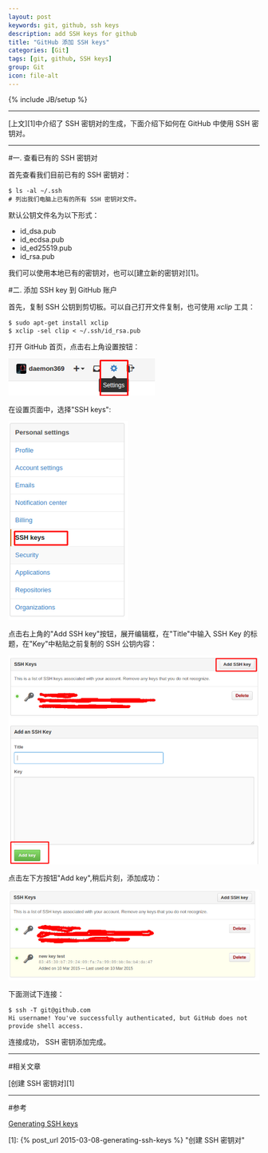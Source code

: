 ```yaml
---
layout: post
keywords: git, github, ssh keys
description: add SSH keys for github
title: "GitHub 添加 SSH keys"
categories: [Git]
tags: [git, github, SSH keys]
group: Git
icon: file-alt
---
```

{% include JB/setup %}

***
[上文][1]中介绍了 SSH 密钥对的生成，下面介绍下如何在 GitHub 中使用 SSH 密钥对。

***

#一. 查看已有的 SSH 密钥对

首先查看我们目前已有的 SSH 密钥对：

    $ ls -al ~/.ssh
    # 列出我们电脑上已有的所有 SSH 密钥对文件。

默认公钥文件名为以下形式：

* id_dsa.pub
* id_ecdsa.pub
* id_ed25519.pub
* id_rsa.pub

我们可以使用本地已有的密钥对，也可以[建立新的密钥对][1]。

<!--excerpt-->

#二. 添加 SSH key 到 GitHub 账户

首先，复制 SSH 公钥到剪切板。可以自己打开文件复制，也可使用 *xclip* 工具：

    $ sudo apt-get install xclip
    $ xclip -sel clip < ~/.ssh/id_rsa.pub

打开 GitHub 首页，点击右上角设置按钮：

![](/image/2015-03-10/1.png)

在设置页面中，选择"SSH keys":

![](/image/2015-03-10/2.png)

点击右上角的"Add SSH key"按钮，展开编辑框，在"Title"中输入 SSH Key 的标题，在"Key"中粘贴之前复制的 SSH 公钥内容：

![](/image/2015-03-10/3.png)

点击左下方按钮"Add key",稍后片刻，添加成功：

![](/image/2015-03-10/4.png)

下面测试下连接：

    $ ssh -T git@github.com
    Hi username! You've successfully authenticated, but GitHub does not provide shell access.

连接成功， SSH 密钥添加完成。

***

#相关文章

[创建 SSH 密钥对][1]

***

#参考

[Generating SSH keys](https://help.github.com/articles/generating-ssh-keys/ "Generating SSH keys")

[1]: {% post_url 2015-03-08-generating-ssh-keys %} "创建 SSH 密钥对"
